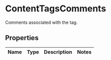 

# ContentTagsComments

Comments associated with the tag.

## Properties

| Name | Type | Description | Notes |
|------------ | ------------- | ------------- | -------------|



